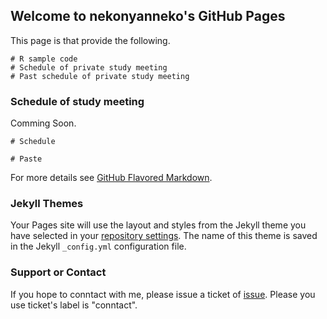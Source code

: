 ## Welcome to nekonyanneko's GitHub Pages

This page is that provide the following.
```
# R sample code
# Schedule of private study meeting
# Past schedule of private study meeting

```

### Schedule of study meeting
Comming Soon.

```
# Schedule

# Paste

```

For more details see [GitHub Flavored Markdown](https://guides.github.com/features/mastering-markdown/).

### Jekyll Themes

Your Pages site will use the layout and styles from the Jekyll theme you have selected in your [repository settings](https://github.com/nekonyanneko/R_sample/settings). The name of this theme is saved in the Jekyll `_config.yml` configuration file.

### Support or Contact

If you hope to conntact with me, please issue a ticket of [issue](https://github.com/nekonyanneko/R_sample/issues).
Please you use ticket's label is "conntact".
